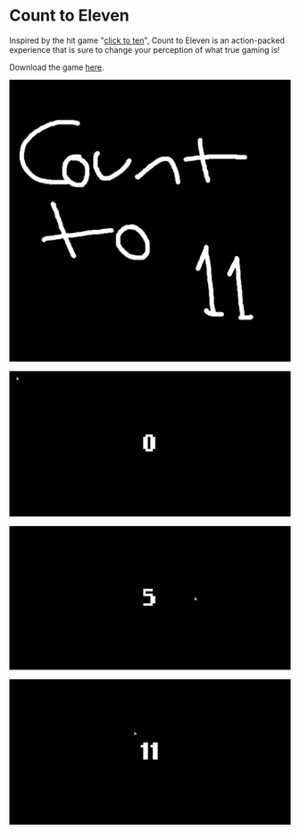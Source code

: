 # Count to Eleven
 
Inspired by the hit game "[click to ten](https://store.steampowered.com/app/1910580/click_to_ten/)", Count to Eleven is an action-packed experience that is sure to change your perception of what true gaming is!

Download the game [here](https://wo0fle.itch.io/count-to-eleven).

![icon](./promo-assets/icon.png)

![0](./promo-assets/zero.png)

![5](./promo-assets/five.png)

![11](./promo-assets/eleven.png)
